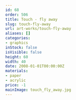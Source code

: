 ```yaml
---
id: 68
order: 506
title: Touch - fly away
slug: touch-fly-away
url: art-works/touch-fly-away
aliases: []
categories:
- graphics
inStock: false
isVisible: false
height: 60
width: 40
date: 2008-01-01T00:00:00Z
materials:
- paper
- acrylic
price: -1
mainImage: touch_fly_away.jpg
---
```

